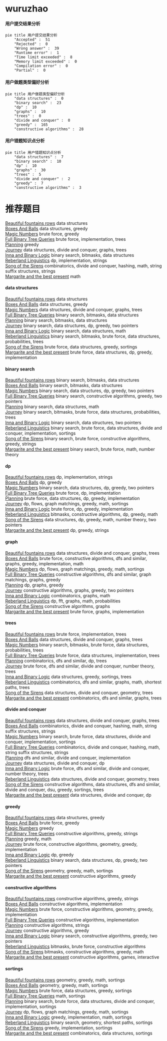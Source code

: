 # wuruzhao
<!-- tabs:start -->
#### **用户提交结果分析**

```mermaid
pie title 用户提交结果分析
    "Accepted" :  51
    "Rejected" :  0
    "Wrong answer" :  39
    "Runtime error" :  1
    "Time limit exceeded" :  8
    "Memory limit exceeded" :  0
    "Compilation error" :  0
    "Partial" :  0
```
#### **用户做题类型偏好分析**

```mermaid
pie title 用户做题类型偏好分析
    "data structures" :  0
    "binary search" :  23
    "dp" :  10
    "graphs" :  10
    "trees" :  0
    "divide and conquer" :  0
    "greedy" :  165
    "constructive algorithms" :  28
```
#### **用户错题知识点分析**

```mermaid
pie title 用户错题知识点分析
    "data structures" :  7
    "binary search" :  10
    "dp" :  10
    "graphs" :  30
    "trees" :  5
    "divide and conquer" :  2
    "greedy" :  7
    "constructive algorithms" :  3
```
<!-- tabs:end -->
# 推荐题目
[Beautiful fountains rows](http://codeforces.com/problemset/problem/799/F)		data structures		  
[Boxes And Balls](http://codeforces.com/problemset/problem/884/D)		data structures,
                        greedy		  
[Magic Numbers](http://codeforces.com/problemset/problem/320/A)		brute force,
                        greedy		  
[Full Binary Tree Queries](http://codeforces.com/problemset/problem/960/D)		brute force,
                        implementation,
                        trees		  
[Planning](http://codeforces.com/problemset/problem/853/A)		greedy		  
[Journey](http://codeforces.com/problemset/problem/1336/F)		data structures,
                        divide and conquer,
                        graphs,
                        trees		  
[Inna and Binary Logic](http://codeforces.com/problemset/problem/400/E)		binary search,
                        bitmasks,
                        data structures		  
[Reberland Linguistics](https://codeforces.com/contest/667/problem/C)		dp,
                        implementation,
                        strings		  
[Song of the Sirens](http://codeforces.com/problemset/problem/1466/G)		combinatorics,
                        divide and conquer,
                        hashing,
                        math,
                        string suffix structures,
                        strings		  
[Margarite and the best present](http://codeforces.com/problemset/problem/1080/B)		math		  
<!-- tabs:start -->
#### **data structures**
[Beautiful fountains rows](http://codeforces.com/problemset/problem/799/F)		data structures		  
[Boxes And Balls](http://codeforces.com/problemset/problem/884/D)		data structures,
                        greedy		  
[Magic Numbers](http://codeforces.com/problemset/problem/1336/F)		data structures,
                        divide and conquer,
                        graphs,
                        trees		  
[Full Binary Tree Queries](http://codeforces.com/problemset/problem/400/E)		binary search,
                        bitmasks,
                        data structures		  
[Planning](http://codeforces.com/problemset/problem/1401/F)		binary search,
                        bitmasks,
                        data structures		  
[Journey](http://codeforces.com/problemset/problem/1492/C)		binary search,
                        data structures,
                        dp,
                        greedy,
                        two pointers		  
[Inna and Binary Logic](http://codeforces.com/problemset/problem/1490/G)		binary search,
                        data structures,
                        math		  
[Reberland Linguistics](http://codeforces.com/problemset/problem/1479/D)		binary search,
                        bitmasks,
                        brute force,
                        data structures,
                        probabilities,
                        trees		  
[Song of the Sirens](http://codeforces.com/problemset/problem/1497/A)		brute force,
                        data structures,
                        greedy,
                        sortings		  
[Margarite and the best present](http://codeforces.com/problemset/problem/1491/C)		brute force,
                        data structures,
                        dp,
                        greedy,
                        implementation		  
#### **binary search**
[Beautiful fountains rows](http://codeforces.com/problemset/problem/400/E)		binary search,
                        bitmasks,
                        data structures		  
[Boxes And Balls](http://codeforces.com/problemset/problem/1401/F)		binary search,
                        bitmasks,
                        data structures		  
[Magic Numbers](http://codeforces.com/problemset/problem/1492/C)		binary search,
                        data structures,
                        dp,
                        greedy,
                        two pointers		  
[Full Binary Tree Queries](http://codeforces.com/problemset/problem/1463/D)		binary search,
                        constructive algorithms,
                        greedy,
                        two pointers		  
[Planning](http://codeforces.com/problemset/problem/1490/G)		binary search,
                        data structures,
                        math		  
[Journey](http://codeforces.com/problemset/problem/1479/D)		binary search,
                        bitmasks,
                        brute force,
                        data structures,
                        probabilities,
                        trees		  
[Inna and Binary Logic](http://codeforces.com/problemset/problem/1436/E)		binary search,
                        data structures,
                        two pointers		  
[Reberland Linguistics](http://codeforces.com/problemset/problem/1461/D)		binary search,
                        brute force,
                        data structures,
                        divide and conquer,
                        implementation,
                        sortings		  
[Song of the Sirens](http://codeforces.com/problemset/problem/1493/C)		binary search,
                        brute force,
                        constructive algorithms,
                        greedy,
                        strings		  
[Margarite and the best present](http://codeforces.com/problemset/problem/1487/D)		binary search,
                        brute force,
                        math,
                        number theory		  
#### **dp**
[Beautiful fountains rows](https://codeforces.com/contest/667/problem/C)		dp,
                        implementation,
                        strings		  
[Boxes And Balls](http://codeforces.com/problemset/problem/1509/C)		dp,
                        greedy		  
[Magic Numbers](http://codeforces.com/problemset/problem/1492/C)		binary search,
                        data structures,
                        dp,
                        greedy,
                        two pointers		  
[Full Binary Tree Queries](https://codeforces.com/contest/1457/problem/C)		brute force,
                        dp,
                        implementation		  
[Planning](http://codeforces.com/problemset/problem/1491/C)		brute force,
                        data structures,
                        dp,
                        greedy,
                        implementation		  
[Journey](http://codeforces.com/problemset/problem/1437/C)		dp,
                        flows,
                        graph matchings,
                        greedy,
                        math,
                        sortings		  
[Inna and Binary Logic](http://codeforces.com/problemset/problem/1499/B)		brute force,
                        dp,
                        greedy,
                        implementation		  
[Reberland Linguistics](http://codeforces.com/problemset/problem/1491/D)		bitmasks,
                        constructive algorithms,
                        dp,
                        greedy,
                        math		  
[Song of the Sirens](http://codeforces.com/problemset/problem/1497/E1)		data structures,
                        dp,
                        greedy,
                        math,
                        number theory,
                        two pointers		  
[Margarite and the best present](http://codeforces.com/problemset/problem/1466/C)		dp,
                        greedy,
                        strings		  
#### **graph**
[Beautiful fountains rows](http://codeforces.com/problemset/problem/1336/F)		data structures,
                        divide and conquer,
                        graphs,
                        trees		  
[Boxes And Balls](http://codeforces.com/problemset/problem/1487/C)		brute force,
                        constructive algorithms,
                        dfs and similar,
                        graphs,
                        greedy,
                        implementation,
                        math		  
[Magic Numbers](http://codeforces.com/problemset/problem/1437/C)		dp,
                        flows,
                        graph matchings,
                        greedy,
                        math,
                        sortings		  
[Full Binary Tree Queries](http://codeforces.com/problemset/problem/1470/D)		constructive algorithms,
                        dfs and similar,
                        graph matchings,
                        graphs,
                        greedy		  
[Planning](http://codeforces.com/problemset/problem/1476/C)		dp,
                        graphs,
                        greedy		  
[Journey](http://codeforces.com/problemset/problem/1304/D)		constructive algorithms,
                        graphs,
                        greedy,
                        two pointers		  
[Inna and Binary Logic](http://codeforces.com/problemset/problem/1475/C)		combinatorics,
                        graphs,
                        math		  
[Reberland Linguistics](http://codeforces.com/problemset/problem/553/E)		dp,
                        fft,
                        graphs,
                        math,
                        probabilities		  
[Song of the Sirens](http://codeforces.com/problemset/problem/1495/C)		constructive algorithms,
                        graphs		  
[Margarite and the best present](http://codeforces.com/problemset/problem/1510/K)		brute force,
                        graphs,
                        implementation		  
#### **trees**
[Beautiful fountains rows](http://codeforces.com/problemset/problem/960/D)		brute force,
                        implementation,
                        trees		  
[Boxes And Balls](http://codeforces.com/problemset/problem/1336/F)		data structures,
                        divide and conquer,
                        graphs,
                        trees		  
[Magic Numbers](http://codeforces.com/problemset/problem/1479/D)		binary search,
                        bitmasks,
                        brute force,
                        data structures,
                        probabilities,
                        trees		  
[Full Binary Tree Queries](http://codeforces.com/problemset/problem/1511/C)		brute force,
                        data structures,
                        implementation,
                        trees		  
[Planning](http://codeforces.com/problemset/problem/1499/F)		combinatorics,
                        dfs and similar,
                        dp,
                        trees		  
[Journey](http://codeforces.com/problemset/problem/1491/E)		brute force,
                        dfs and similar,
                        divide and conquer,
                        number theory,
                        trees		  
[Inna and Binary Logic](http://codeforces.com/problemset/problem/1466/D)		data structures,
                        greedy,
                        sortings,
                        trees		  
[Reberland Linguistics](http://codeforces.com/problemset/problem/1495/D)		combinatorics,
                        dfs and similar,
                        graphs,
                        math,
                        shortest paths,
                        trees		  
[Song of the Sirens](http://codeforces.com/problemset/problem/1303/G)		data structures,
                        divide and conquer,
                        geometry,
                        trees		  
[Margarite and the best present](http://codeforces.com/problemset/problem/1454/E)		combinatorics,
                        dfs and similar,
                        graphs,
                        trees		  
#### **divide and conquer**
[Beautiful fountains rows](http://codeforces.com/problemset/problem/1336/F)		data structures,
                        divide and conquer,
                        graphs,
                        trees		  
[Boxes And Balls](http://codeforces.com/problemset/problem/1466/G)		combinatorics,
                        divide and conquer,
                        hashing,
                        math,
                        string suffix structures,
                        strings		  
[Magic Numbers](http://codeforces.com/problemset/problem/1461/D)		binary search,
                        brute force,
                        data structures,
                        divide and conquer,
                        implementation,
                        sortings		  
[Full Binary Tree Queries](http://codeforces.com/problemset/problem/1466/G)		combinatorics,
                        divide and conquer,
                        hashing,
                        math,
                        string suffix structures,
                        strings		  
[Planning](http://codeforces.com/problemset/problem/1490/D)		dfs and similar,
                        divide and conquer,
                        implementation		  
[Journey](https://codeforces.com/contest/1483/problem/C)		data structures,
                        divide and conquer,
                        dp		  
[Inna and Binary Logic](http://codeforces.com/problemset/problem/1491/E)		brute force,
                        dfs and similar,
                        divide and conquer,
                        number theory,
                        trees		  
[Reberland Linguistics](http://codeforces.com/problemset/problem/1303/G)		data structures,
                        divide and conquer,
                        geometry,
                        trees		  
[Song of the Sirens](http://codeforces.com/problemset/problem/1494/D)		constructive algorithms,
                        data structures,
                        dfs and similar,
                        divide and conquer,
                        dsu,
                        greedy,
                        sortings,
                        trees		  
[Margarite and the best present](http://codeforces.com/problemset/problem/1482/E)		data structures,
                        divide and conquer,
                        dp		  
#### **greedy**
[Beautiful fountains rows](http://codeforces.com/problemset/problem/884/D)		data structures,
                        greedy		  
[Boxes And Balls](http://codeforces.com/problemset/problem/320/A)		brute force,
                        greedy		  
[Magic Numbers](http://codeforces.com/problemset/problem/853/A)		greedy		  
[Full Binary Tree Queries](http://codeforces.com/problemset/problem/625/B)		constructive algorithms,
                        greedy,
                        strings		  
[Planning](http://codeforces.com/problemset/problem/569/B)		greedy,
                        math		  
[Journey](http://codeforces.com/problemset/problem/1292/B)		brute force,
                        constructive algorithms,
                        geometry,
                        greedy,
                        implementation		  
[Inna and Binary Logic](http://codeforces.com/problemset/problem/1509/C)		dp,
                        greedy		  
[Reberland Linguistics](http://codeforces.com/problemset/problem/1492/C)		binary search,
                        data structures,
                        dp,
                        greedy,
                        two pointers		  
[Song of the Sirens](https://codeforces.com/contest/1496/problem/C)		geometry,
                        greedy,
                        math,
                        sortings		  
[Margarite and the best present](http://codeforces.com/problemset/problem/1493/A)		constructive algorithms,
                        greedy		  
#### **constructive algorithms**
[Beautiful fountains rows](http://codeforces.com/problemset/problem/625/B)		constructive algorithms,
                        greedy,
                        strings		  
[Boxes And Balls](http://codeforces.com/problemset/problem/1004/C)		constructive algorithms,
                        implementation		  
[Magic Numbers](http://codeforces.com/problemset/problem/1292/B)		brute force,
                        constructive algorithms,
                        geometry,
                        greedy,
                        implementation		  
[Full Binary Tree Queries](http://codeforces.com/problemset/problem/1421/B)		constructive algorithms,
                        implementation		  
[Planning](http://codeforces.com/problemset/problem/1421/C)		constructive algorithms,
                        strings		  
[Journey](http://codeforces.com/problemset/problem/1493/A)		constructive algorithms,
                        greedy		  
[Inna and Binary Logic](http://codeforces.com/problemset/problem/1463/D)		binary search,
                        constructive algorithms,
                        greedy,
                        two pointers		  
[Reberland Linguistics](https://codeforces.com/contest/1456/problem/B)		bitmasks,
                        brute force,
                        constructive algorithms		  
[Song of the Sirens](http://codeforces.com/problemset/problem/1492/D)		bitmasks,
                        constructive algorithms,
                        greedy,
                        math		  
[Margarite and the best present](https://codeforces.com/contest/1504/problem/D)		constructive algorithms,
                        games,
                        interactive		  
#### **sortings**
[Beautiful fountains rows](https://codeforces.com/contest/1496/problem/C)		geometry,
                        greedy,
                        math,
                        sortings		  
[Boxes And Balls](http://codeforces.com/problemset/problem/1495/A)		geometry,
                        greedy,
                        math,
                        sortings		  
[Magic Numbers](http://codeforces.com/problemset/problem/1497/A)		brute force,
                        data structures,
                        greedy,
                        sortings		  
[Full Binary Tree Queries](http://codeforces.com/problemset/problem/1427/A)		math,
                        sortings		  
[Planning](http://codeforces.com/problemset/problem/1461/D)		binary search,
                        brute force,
                        data structures,
                        divide and conquer,
                        implementation,
                        sortings		  
[Journey](http://codeforces.com/problemset/problem/1437/C)		dp,
                        flows,
                        graph matchings,
                        greedy,
                        math,
                        sortings		  
[Inna and Binary Logic](http://codeforces.com/problemset/problem/1473/A)		greedy,
                        implementation,
                        math,
                        sortings		  
[Reberland Linguistics](http://codeforces.com/problemset/problem/1486/B)		binary search,
                        geometry,
                        shortest paths,
                        sortings		  
[Song of the Sirens](http://codeforces.com/problemset/problem/1480/B)		greedy,
                        implementation,
                        sortings		  
[Margarite and the best present](http://codeforces.com/problemset/problem/1420/D)		combinatorics,
                        data structures,
                        sortings		  
<!-- tabs:end -->
